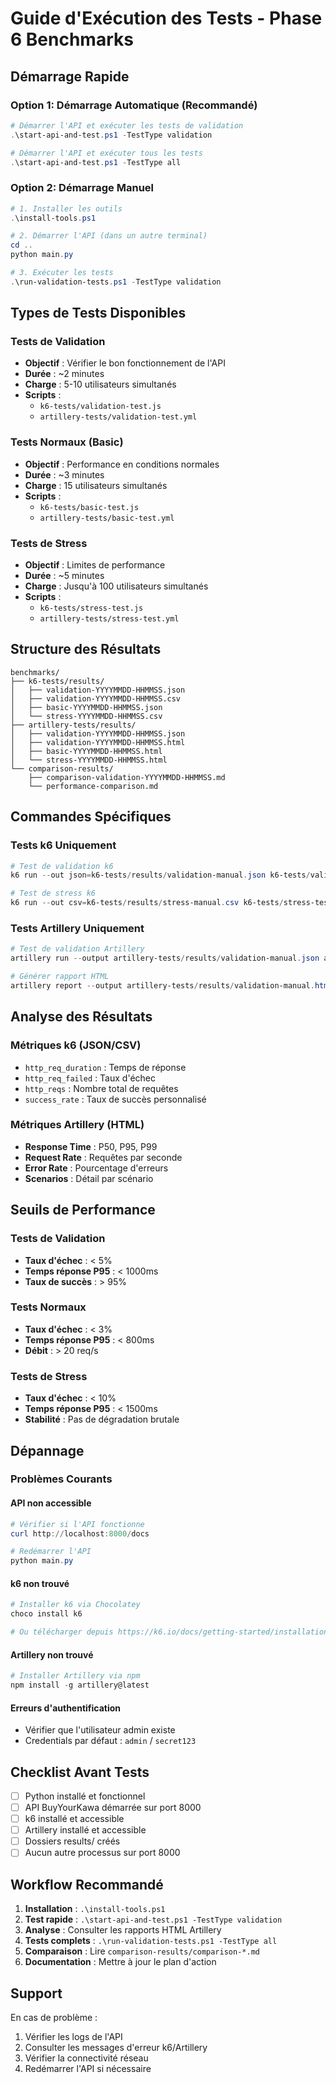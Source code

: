 # Guide d'Exécution des Tests - Phase 6 Benchmarks

## Démarrage Rapide

### Option 1: Démarrage Automatique (Recommandé)
```powershell
# Démarrer l'API et exécuter les tests de validation
.\start-api-and-test.ps1 -TestType validation

# Démarrer l'API et exécuter tous les tests
.\start-api-and-test.ps1 -TestType all
```

### Option 2: Démarrage Manuel
```powershell
# 1. Installer les outils
.\install-tools.ps1

# 2. Démarrer l'API (dans un autre terminal)
cd ..
python main.py

# 3. Exécuter les tests
.\run-validation-tests.ps1 -TestType validation
```

## Types de Tests Disponibles

### Tests de Validation
- **Objectif** : Vérifier le bon fonctionnement de l'API
- **Durée** : ~2 minutes
- **Charge** : 5-10 utilisateurs simultanés
- **Scripts** :
  - `k6-tests/validation-test.js`
  - `artillery-tests/validation-test.yml`

### Tests Normaux (Basic)
- **Objectif** : Performance en conditions normales
- **Durée** : ~3 minutes
- **Charge** : 15 utilisateurs simultanés
- **Scripts** :
  - `k6-tests/basic-test.js`
  - `artillery-tests/basic-test.yml`

### Tests de Stress
- **Objectif** : Limites de performance
- **Durée** : ~5 minutes
- **Charge** : Jusqu'à 100 utilisateurs simultanés
- **Scripts** :
  - `k6-tests/stress-test.js`
  - `artillery-tests/stress-test.yml`

## Structure des Résultats

```
benchmarks/
├── k6-tests/results/
│   ├── validation-YYYYMMDD-HHMMSS.json
│   ├── validation-YYYYMMDD-HHMMSS.csv
│   ├── basic-YYYYMMDD-HHMMSS.json
│   └── stress-YYYYMMDD-HHMMSS.csv
├── artillery-tests/results/
│   ├── validation-YYYYMMDD-HHMMSS.json
│   ├── validation-YYYYMMDD-HHMMSS.html
│   ├── basic-YYYYMMDD-HHMMSS.html
│   └── stress-YYYYMMDD-HHMMSS.html
└── comparison-results/
    ├── comparison-validation-YYYYMMDD-HHMMSS.md
    └── performance-comparison.md
```

## Commandes Spécifiques

### Tests k6 Uniquement
```powershell
# Test de validation k6
k6 run --out json=k6-tests/results/validation-manual.json k6-tests/validation-test.js

# Test de stress k6
k6 run --out csv=k6-tests/results/stress-manual.csv k6-tests/stress-test.js
```

### Tests Artillery Uniquement
```powershell
# Test de validation Artillery
artillery run --output artillery-tests/results/validation-manual.json artillery-tests/validation-test.yml

# Générer rapport HTML
artillery report --output artillery-tests/results/validation-manual.html artillery-tests/results/validation-manual.json
```

## Analyse des Résultats

### Métriques k6 (JSON/CSV)
- `http_req_duration` : Temps de réponse
- `http_req_failed` : Taux d'échec
- `http_reqs` : Nombre total de requêtes
- `success_rate` : Taux de succès personnalisé

### Métriques Artillery (HTML)
- **Response Time** : P50, P95, P99
- **Request Rate** : Requêtes par seconde
- **Error Rate** : Pourcentage d'erreurs
- **Scenarios** : Détail par scénario

## Seuils de Performance

### Tests de Validation
- **Taux d'échec** : < 5%
- **Temps réponse P95** : < 1000ms
- **Taux de succès** : > 95%

### Tests Normaux
- **Taux d'échec** : < 3%
- **Temps réponse P95** : < 800ms
- **Débit** : > 20 req/s

### Tests de Stress
- **Taux d'échec** : < 10%
- **Temps réponse P95** : < 1500ms
- **Stabilité** : Pas de dégradation brutale

## Dépannage

### Problèmes Courants

#### API non accessible
```powershell
# Vérifier si l'API fonctionne
curl http://localhost:8000/docs

# Redémarrer l'API
python main.py
```

#### k6 non trouvé
```powershell
# Installer k6 via Chocolatey
choco install k6

# Ou télécharger depuis https://k6.io/docs/getting-started/installation/
```

#### Artillery non trouvé
```powershell
# Installer Artillery via npm
npm install -g artillery@latest
```

#### Erreurs d'authentification
- Vérifier que l'utilisateur admin existe
- Credentials par défaut : `admin` / `secret123`

## Checklist Avant Tests

- [ ] Python installé et fonctionnel
- [ ] API BuyYourKawa démarrée sur port 8000
- [ ] k6 installé et accessible
- [ ] Artillery installé et accessible
- [ ] Dossiers results/ créés
- [ ] Aucun autre processus sur port 8000

## Workflow Recommandé

1. **Installation** : `.\install-tools.ps1`
2. **Test rapide** : `.\start-api-and-test.ps1 -TestType validation`
3. **Analyse** : Consulter les rapports HTML Artillery
4. **Tests complets** : `.\run-validation-tests.ps1 -TestType all`
5. **Comparaison** : Lire `comparison-results/comparison-*.md`
6. **Documentation** : Mettre à jour le plan d'action

## Support

En cas de problème :
1. Vérifier les logs de l'API
2. Consulter les messages d'erreur k6/Artillery
3. Vérifier la connectivité réseau
4. Redémarrer l'API si nécessaire
